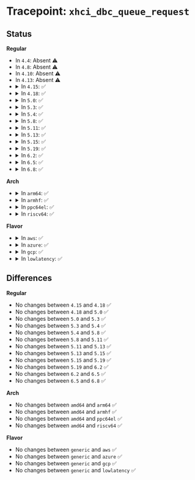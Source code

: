 # Tracepoint: <code>xhci_dbc_queue_request</code>

## Status
<b>Regular</b>
<ul>
<li>
In <code>4.4</code>: Absent ⚠️
</li>
<li>
In <code>4.8</code>: Absent ⚠️
</li>
<li>
In <code>4.10</code>: Absent ⚠️
</li>
<li>
In <code>4.13</code>: Absent ⚠️
</li>
<li>
<details>
<summary>In <code>4.15</code>: ✅</summary>

Event:

```c
struct trace_event_raw_xhci_dbc_log_request {
    struct trace_entry ent;
    struct dbc_request *req;
    bool dir;
    unsigned int actual;
    unsigned int length;
    int status;
    char __data[0];
};
```
Function:

```c
void trace_event_raw_event_xhci_dbc_log_request(void *__data, struct dbc_request *req);
```
</details>
</li>
<li>
<details>
<summary>In <code>4.18</code>: ✅</summary>

Event:

```c
struct trace_event_raw_xhci_dbc_log_request {
    struct trace_entry ent;
    struct dbc_request *req;
    bool dir;
    unsigned int actual;
    unsigned int length;
    int status;
    char __data[0];
};
```
Function:

```c
void trace_event_raw_event_xhci_dbc_log_request(void *__data, struct dbc_request *req);
```
</details>
</li>
<li>
<details>
<summary>In <code>5.0</code>: ✅</summary>

Event:

```c
struct trace_event_raw_xhci_dbc_log_request {
    struct trace_entry ent;
    struct dbc_request *req;
    bool dir;
    unsigned int actual;
    unsigned int length;
    int status;
    char __data[0];
};
```
Function:

```c
void trace_event_raw_event_xhci_dbc_log_request(void *__data, struct dbc_request *req);
```
</details>
</li>
<li>
<details>
<summary>In <code>5.3</code>: ✅</summary>

Event:

```c
struct trace_event_raw_xhci_dbc_log_request {
    struct trace_entry ent;
    struct dbc_request *req;
    bool dir;
    unsigned int actual;
    unsigned int length;
    int status;
    char __data[0];
};
```
Function:

```c
void trace_event_raw_event_xhci_dbc_log_request(void *__data, struct dbc_request *req);
```
</details>
</li>
<li>
<details>
<summary>In <code>5.4</code>: ✅</summary>

Event:

```c
struct trace_event_raw_xhci_dbc_log_request {
    struct trace_entry ent;
    struct dbc_request *req;
    bool dir;
    unsigned int actual;
    unsigned int length;
    int status;
    char __data[0];
};
```
Function:

```c
void trace_event_raw_event_xhci_dbc_log_request(void *__data, struct dbc_request *req);
```
</details>
</li>
<li>
<details>
<summary>In <code>5.8</code>: ✅</summary>

Event:

```c
struct trace_event_raw_xhci_dbc_log_request {
    struct trace_entry ent;
    struct dbc_request *req;
    bool dir;
    unsigned int actual;
    unsigned int length;
    int status;
    char __data[0];
};
```
Function:

```c
void trace_event_raw_event_xhci_dbc_log_request(void *__data, struct dbc_request *req);
```
</details>
</li>
<li>
<details>
<summary>In <code>5.11</code>: ✅</summary>

Event:

```c
struct trace_event_raw_xhci_dbc_log_request {
    struct trace_entry ent;
    struct dbc_request *req;
    bool dir;
    unsigned int actual;
    unsigned int length;
    int status;
    char __data[0];
};
```
Function:

```c
void trace_event_raw_event_xhci_dbc_log_request(void *__data, struct dbc_request *req);
```
</details>
</li>
<li>
<details>
<summary>In <code>5.13</code>: ✅</summary>

Event:

```c
struct trace_event_raw_xhci_dbc_log_request {
    struct trace_entry ent;
    struct dbc_request *req;
    bool dir;
    unsigned int actual;
    unsigned int length;
    int status;
    char __data[0];
};
```
Function:

```c
void trace_event_raw_event_xhci_dbc_log_request(void *__data, struct dbc_request *req);
```
</details>
</li>
<li>
<details>
<summary>In <code>5.15</code>: ✅</summary>

Event:

```c
struct trace_event_raw_xhci_dbc_log_request {
    struct trace_entry ent;
    struct dbc_request *req;
    bool dir;
    unsigned int actual;
    unsigned int length;
    int status;
    char __data[0];
};
```
Function:

```c
void trace_event_raw_event_xhci_dbc_log_request(void *__data, struct dbc_request *req);
```
</details>
</li>
<li>
<details>
<summary>In <code>5.19</code>: ✅</summary>

Event:

```c
struct trace_event_raw_xhci_dbc_log_request {
    struct trace_entry ent;
    struct dbc_request *req;
    bool dir;
    unsigned int actual;
    unsigned int length;
    int status;
    char __data[0];
};
```
Function:

```c
void trace_event_raw_event_xhci_dbc_log_request(void *__data, struct dbc_request *req);
```
</details>
</li>
<li>
<details>
<summary>In <code>6.2</code>: ✅</summary>

Event:

```c
struct trace_event_raw_xhci_dbc_log_request {
    struct trace_entry ent;
    struct dbc_request *req;
    bool dir;
    unsigned int actual;
    unsigned int length;
    int status;
    char __data[0];
};
```
Function:

```c
void trace_event_raw_event_xhci_dbc_log_request(void *__data, struct dbc_request *req);
```
</details>
</li>
<li>
<details>
<summary>In <code>6.5</code>: ✅</summary>

Event:

```c
struct trace_event_raw_xhci_dbc_log_request {
    struct trace_entry ent;
    struct dbc_request *req;
    bool dir;
    unsigned int actual;
    unsigned int length;
    int status;
    char __data[0];
};
```
Function:

```c
void trace_event_raw_event_xhci_dbc_log_request(void *__data, struct dbc_request *req);
```
</details>
</li>
<li>
<details>
<summary>In <code>6.8</code>: ✅</summary>

Event:

```c
struct trace_event_raw_xhci_dbc_log_request {
    struct trace_entry ent;
    struct dbc_request *req;
    bool dir;
    unsigned int actual;
    unsigned int length;
    int status;
    char __data[0];
};
```
Function:

```c
void trace_event_raw_event_xhci_dbc_log_request(void *__data, struct dbc_request *req);
```
</details>
</li>
</ul>
<b>Arch</b>
<ul>
<li>
<details>
<summary>In <code>arm64</code>: ✅</summary>

Event:

```c
struct trace_event_raw_xhci_dbc_log_request {
    struct trace_entry ent;
    struct dbc_request *req;
    bool dir;
    unsigned int actual;
    unsigned int length;
    int status;
    char __data[0];
};
```
Function:

```c
void trace_event_raw_event_xhci_dbc_log_request(void *__data, struct dbc_request *req);
```
</details>
</li>
<li>
<details>
<summary>In <code>armhf</code>: ✅</summary>

Event:

```c
struct trace_event_raw_xhci_dbc_log_request {
    struct trace_entry ent;
    struct dbc_request *req;
    bool dir;
    unsigned int actual;
    unsigned int length;
    int status;
    char __data[0];
};
```
Function:

```c
void trace_event_raw_event_xhci_dbc_log_request(void *__data, struct dbc_request *req);
```
</details>
</li>
<li>
<details>
<summary>In <code>ppc64el</code>: ✅</summary>

Event:

```c
struct trace_event_raw_xhci_dbc_log_request {
    struct trace_entry ent;
    struct dbc_request *req;
    bool dir;
    unsigned int actual;
    unsigned int length;
    int status;
    char __data[0];
};
```
Function:

```c
void trace_event_raw_event_xhci_dbc_log_request(void *__data, struct dbc_request *req);
```
</details>
</li>
<li>
<details>
<summary>In <code>riscv64</code>: ✅</summary>

Event:

```c
struct trace_event_raw_xhci_dbc_log_request {
    struct trace_entry ent;
    struct dbc_request *req;
    bool dir;
    unsigned int actual;
    unsigned int length;
    int status;
    char __data[0];
};
```
Function:

```c
void trace_event_raw_event_xhci_dbc_log_request(void *__data, struct dbc_request *req);
```
</details>
</li>
</ul>
<b>Flavor</b>
<ul>
<li>
<details>
<summary>In <code>aws</code>: ✅</summary>

Event:

```c
struct trace_event_raw_xhci_dbc_log_request {
    struct trace_entry ent;
    struct dbc_request *req;
    bool dir;
    unsigned int actual;
    unsigned int length;
    int status;
    char __data[0];
};
```
Function:

```c
void trace_event_raw_event_xhci_dbc_log_request(void *__data, struct dbc_request *req);
```
</details>
</li>
<li>
<details>
<summary>In <code>azure</code>: ✅</summary>

Event:

```c
struct trace_event_raw_xhci_dbc_log_request {
    struct trace_entry ent;
    struct dbc_request *req;
    bool dir;
    unsigned int actual;
    unsigned int length;
    int status;
    char __data[0];
};
```
Function:

```c
void trace_event_raw_event_xhci_dbc_log_request(void *__data, struct dbc_request *req);
```
</details>
</li>
<li>
<details>
<summary>In <code>gcp</code>: ✅</summary>

Event:

```c
struct trace_event_raw_xhci_dbc_log_request {
    struct trace_entry ent;
    struct dbc_request *req;
    bool dir;
    unsigned int actual;
    unsigned int length;
    int status;
    char __data[0];
};
```
Function:

```c
void trace_event_raw_event_xhci_dbc_log_request(void *__data, struct dbc_request *req);
```
</details>
</li>
<li>
<details>
<summary>In <code>lowlatency</code>: ✅</summary>

Event:

```c
struct trace_event_raw_xhci_dbc_log_request {
    struct trace_entry ent;
    struct dbc_request *req;
    bool dir;
    unsigned int actual;
    unsigned int length;
    int status;
    char __data[0];
};
```
Function:

```c
void trace_event_raw_event_xhci_dbc_log_request(void *__data, struct dbc_request *req);
```
</details>
</li>
</ul>

## Differences
<b>Regular</b>
<ul>
<li>
No changes between <code>4.15</code> and <code>4.18</code> ✅
</li>
<li>
No changes between <code>4.18</code> and <code>5.0</code> ✅
</li>
<li>
No changes between <code>5.0</code> and <code>5.3</code> ✅
</li>
<li>
No changes between <code>5.3</code> and <code>5.4</code> ✅
</li>
<li>
No changes between <code>5.4</code> and <code>5.8</code> ✅
</li>
<li>
No changes between <code>5.8</code> and <code>5.11</code> ✅
</li>
<li>
No changes between <code>5.11</code> and <code>5.13</code> ✅
</li>
<li>
No changes between <code>5.13</code> and <code>5.15</code> ✅
</li>
<li>
No changes between <code>5.15</code> and <code>5.19</code> ✅
</li>
<li>
No changes between <code>5.19</code> and <code>6.2</code> ✅
</li>
<li>
No changes between <code>6.2</code> and <code>6.5</code> ✅
</li>
<li>
No changes between <code>6.5</code> and <code>6.8</code> ✅
</li>
</ul>
<b>Arch</b>
<ul>
<li>
No changes between <code>amd64</code> and <code>arm64</code> ✅
</li>
<li>
No changes between <code>amd64</code> and <code>armhf</code> ✅
</li>
<li>
No changes between <code>amd64</code> and <code>ppc64el</code> ✅
</li>
<li>
No changes between <code>amd64</code> and <code>riscv64</code> ✅
</li>
</ul>
<b>Flavor</b>
<ul>
<li>
No changes between <code>generic</code> and <code>aws</code> ✅
</li>
<li>
No changes between <code>generic</code> and <code>azure</code> ✅
</li>
<li>
No changes between <code>generic</code> and <code>gcp</code> ✅
</li>
<li>
No changes between <code>generic</code> and <code>lowlatency</code> ✅
</li>
</ul>
